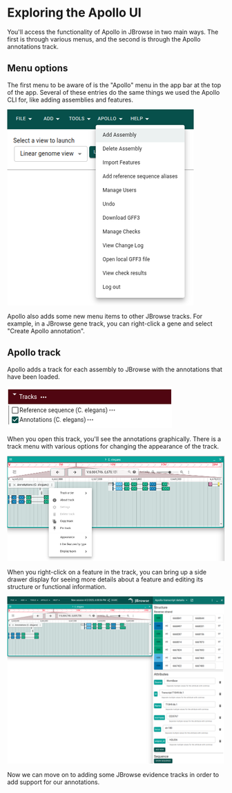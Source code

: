 # Exploring the Apollo UI

You'll access the functionality of Apollo in JBrowse in two main ways. The first
is through various menus, and the second is through the Apollo annotations
track.

## Menu options

The first menu to be aware of is the "Apollo" menu in the app bar at the top of
the app. Several of these entries do the same things we used the Apollo CLI for,
like adding assemblies and features.

![The Apollo top-level menu](img/apollo_top_menu_open.png)

Apollo also adds some new menu items to other JBrowse tracks. For example, in a
JBrowse gene track, you can right-click a gene and select "Create Apollo
annotation".

## Apollo track

Apollo adds a track for each assembly to JBrowse with the annotations that have
been loaded.

![The Apollo track in the JBrowse track selector](img/apollo_track_in_selector.png)

When you open this track, you'll see the annotations graphically. There is a
track menu with various options for changing the appearance of the track.

![The Apollo track with the track menu open](img/apollo_track_menu.png)

When you right-click on a feature in the track, you can bring up a side drawer
display for seeing more details about a feature and editing its structure or
functional information.

![Apollo transcript editor widget open](img/apollo_with_drawer.png)

Now we can move on to adding some JBrowse evidence tracks in order to add
support for our annotations.

